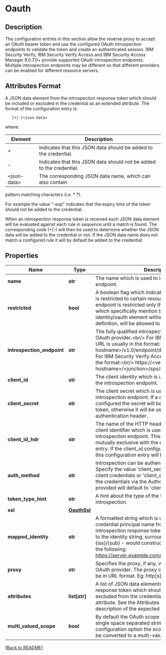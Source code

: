 # Oauth

## Description

The configuration entries in this section allow the reverse proxy to
accept an OAuth bearer token and use the configured OAuth introspection
endpoints to validate the token and create an authenticated session.
IBM Security Verify, IBM Security Verify Access and IBM Security Access 
Manager 9.0.7.0+ provide supported OAuth introspection endpoints.
Multiple introspection endpoints may be different so that different
providers can be enabled for different resource servers.


## Attributes Format
A JSON data element from the introspection response token which should be
included or excluded in the credential as an extended attribute. The format
of the configuration entry is:

       [+|-]<json-data>

where:

Element | Description
------- | -----------
+ | Indicates that this JSON data should be added to the credential.
- | Indicates that this JSON data should not be added to the credential.
\<json-data\> | The corresponding JSON data name, which can also contain 
pattern matching characters (i.e. * ?).

For example the value "-exp" indicates that the expiry time of the token
should not be added to the credential.

When an introspection response token is received each JSON data element will
be evaluated against each rule in sequence until a match is found.
The corresponding code (+|-) will then be used to determine whether
the JSON data will be added to the credential or not. If the JSON
data name does not match a configured rule it will by default be
added to the credential.



## Properties

Name | Type | Description | Notes
------------ | ------------- | ------------- | -------------
**name** | **str** | The name which is used to identify and describe this endpoint.  | [optional] 
**restricted** | **bool** | A boolean flag which indicates whether this endpoint is restricted to certain resource servers or not.  If the endpoint is restricted only those resource servers which specifically mention this endpoint, using the identity/oauth element within the resource server definition, will be allowed to use this endpoint.  | [optional] [default to False]
**introspection\_endpoint** | **str** | The fully qualified introspection endpoint for the OAuth  provider.&lt;br/&gt; For IBM Security Verify, this URL is usually in the format:&lt;br/&gt; https://&lt;verify-hostname&gt;/v1.0/endpoint/default/introspect &lt;br/&gt; For IBM Security Verify Access, this URL is usually in the format:&lt;br/&gt; https://&lt;verify-access-hostname&gt;/&lt;junction&gt;/sps/oauth/oauth20/introspect  | [optional] 
**client\_id** | **str** | The client identity which is used to authenticate to the introspection endpoint.  | [optional] 
**client\_secret** | **str** | The client secret which is used to authenticate to the introspection endpoint.  If a client\_id field is not configured the secret will be treated as a bearer token, otherwise it will be used in a basic authentication header.  | [optional] 
**client\_id\_hdr** | **str** | The name of the HTTP header which contains the client identifier  which is used to authenticate to the introspection endpoint.  This  configuration entry is mutually exclusive with the client\_id  configuration entry.  If the client\_id configuration entry is  provided this configuration entry will be ignored.  | [optional] 
**auth\_method** | **str** | Introspection can be authenticated with BA or Forms. Specify the value &#39;client\_secret\_post&#39; to post the client credentials or  &#39;client\_secret\_basic&#39; to provide the credentials via the  Authorization header. If not provided will default to  &#39;client\_secret\_post&#39;  | [optional] [default to 'client_secret_post']
**token\_type\_hint** | **str** | A hint about the type of the token submitted for introspection.  | [optional] [default to 'access_token']
**ssl** | [**OauthSsl**](OauthSsl.md) |  | [optional] 
**mapped\_identity** | **str** | A formatted string which is used to construct the credential principal name from elements of the introspection response token. Claims can be  added to the identity string, surrounded by &#39;{}&#39;, for example:   {iss}/{sub} - would construct a principal name like the following:   https://server.example.com/248289761001  | [optional] [default to '{sub}']
**proxy** | **str** | Specifies the proxy, if any, which is used to reach the OAuth provider. The proxy configuration entry should be in URL format. Eg: http[s]://&lt;address&gt;:&lt;port&gt;  | [optional] 
**attributes** | **list[str]** | A list of JSON data elements from the introspection response token  which should be included in or excluded from the credential as an  extended attribute. See the Attributes Format table for a description  of the expected format.  | [optional] 
**multi\_valued\_scope** | **bool** | By default the OAuth scope attribute is provided as a single space  separated string.  By enabling this configuration option the scope  attribute will instead be converted to a multi-value attribute.  | [optional] [default to True]

[[Back to README]](../README.md)



